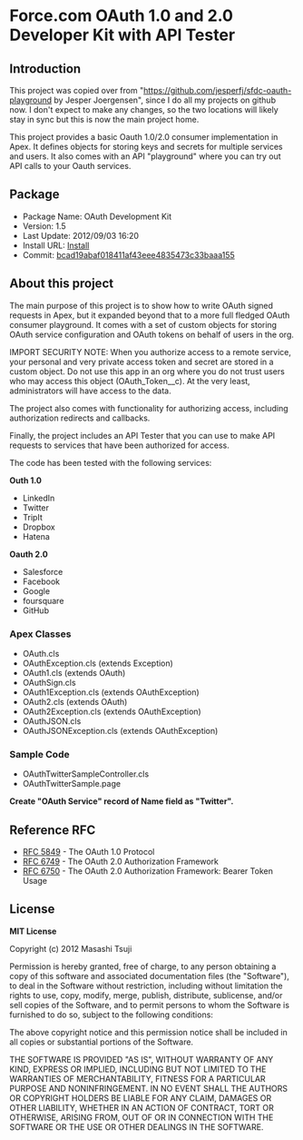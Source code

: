 # Force.com OAuth 1.0 and 2.0 Developer Kit with API Tester

## Introduction
This project was copied over from &quot;<https://github.com/jesperfj/sfdc-oauth-playground> by Jesper Joergensen&quot;, since I do all my projects on github now. I don't expect to make any changes, so the two locations will likely stay in sync but this is now the main project home.

This project provides a basic Oauth 1.0/2.0 consumer implementation in Apex. It defines objects for storing keys and secrets for multiple services and users. It also comes with an API "playground" where you can try out API calls to your Oauth services.

## Package
* Package Name: OAuth Development Kit
* Version: 1.5
* Last Update: 2012/09/03 16:20
* Install URL: [Install](https://login.salesforce.com/packaging/installPackage.apexp?p0=04t30000001CW0I)
* Commit: [bcad19abaf018411af43eee4835473c33baaa155](https://github.com/htz/Force.com-OAuth1-2/commit/bcad19abaf018411af43eee4835473c33baaa155)

## About this project

The main purpose of this project is to show how to write OAuth signed requests in Apex, but it expanded beyond that to a more full fledged OAuth consumer playground. It comes with a set of custom objects for storing OAuth service configuration and OAuth tokens on behalf of users in the org.

IMPORT SECURITY NOTE: When you authorize access to a remote service, your personal and very private access token and secret are stored in a custom object. Do not use this app in an org where you do not trust users who may access this object (OAuth\_Token\_\_c). At the very least, administrators will have access to the data.

The project also comes with functionality for authorizing access, including authorization redirects and callbacks.

Finally, the project includes an API Tester that you can use to make API requests to services that have been authorized for access.

The code has been tested with the following services:

**Outh 1.0**
* LinkedIn
* Twitter
* TripIt
* Dropbox
* Hatena

**Oauth 2.0**
* Salesforce
* Facebook
* Google
* foursquare
* GitHub

### Apex Classes
* OAuth.cls
* OAuthException.cls (extends Exception)
* OAuth1.cls (extends OAuth)
* OAuthSign.cls
* OAuth1Exception.cls (extends OAuthException)
* OAuth2.cls (extends OAuth)
* OAuth2Exception.cls (extends OAuthException)
* OAuthJSON.cls
* OAuthJSONException.cls (extends OAuthException)

### Sample Code
* OAuthTwitterSampleController.cls
* OAuthTwitterSample.page

**Create "OAuth Service" record of Name field as "Twitter".**

## Reference RFC
* [RFC 5849](http://tools.ietf.org/html/rfc5849) - The OAuth 1.0 Protocol
* [RFC 6749](http://tools.ietf.org/html/rfc6749) - The OAuth 2.0 Authorization Framework
* [RFC 6750](http://tools.ietf.org/html/rfc6750) - The OAuth 2.0 Authorization Framework: Bearer Token Usage

## License
**MIT License**

Copyright (c) 2012 Masashi Tsuji

Permission is hereby granted, free of charge, to any person obtaining a copy
of this software and associated documentation files (the "Software"), to deal
in the Software without restriction, including without limitation the rights
to use, copy, modify, merge, publish, distribute, sublicense, and/or sell
copies of the Software, and to permit persons to whom the Software is
furnished to do so, subject to the following conditions:

The above copyright notice and this permission notice shall be included in
all copies or substantial portions of the Software.

THE SOFTWARE IS PROVIDED "AS IS", WITHOUT WARRANTY OF ANY KIND, EXPRESS OR
IMPLIED, INCLUDING BUT NOT LIMITED TO THE WARRANTIES OF MERCHANTABILITY,
FITNESS FOR A PARTICULAR PURPOSE AND NONINFRINGEMENT. IN NO EVENT SHALL THE
AUTHORS OR COPYRIGHT HOLDERS BE LIABLE FOR ANY CLAIM, DAMAGES OR OTHER
LIABILITY, WHETHER IN AN ACTION OF CONTRACT, TORT OR OTHERWISE, ARISING FROM,
OUT OF OR IN CONNECTION WITH THE SOFTWARE OR THE USE OR OTHER DEALINGS IN
THE SOFTWARE.
